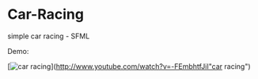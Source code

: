 # Car-Racing
simple car racing - SFML

Demo:

[![car racing](http://img.youtube.com/vi/-FEmbhtfJiI/0.jpg)](http://www.youtube.com/watch?v=-FEmbhtfJiI"car racing")

